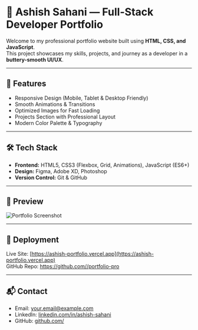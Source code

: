 # 🚀 Ashish Sahani — Full-Stack Developer Portfolio

Welcome to my professional portfolio website built using **HTML, CSS, and JavaScript**.  
This project showcases my skills, projects, and journey as a developer in a **buttery-smooth UI/UX**.

---

## 🌟 Features
- Responsive Design (Mobile, Tablet & Desktop Friendly)
- Smooth Animations & Transitions
- Optimized Images for Fast Loading
- Projects Section with Professional Layout
- Modern Color Palette & Typography

---

## 🛠️ Tech Stack
- **Frontend:** HTML5, CSS3 (Flexbox, Grid, Animations), JavaScript (ES6+)
- **Design:** Figma, Adobe XD, Photoshop
- **Version Control:** Git & GitHub

---

## 📸 Preview
![Portfolio Screenshot](assets/preview.webp)

---

## 🚀 Deployment
Live Site: [https://ashish-portfolio.vercel.app](https://ashish-portfolio.vercel.app)  
GitHub Repo: [https://github.com/<your-username>/portfolio-pro](https://github.com/<your-username>/portfolio-pro)

---

## 📬 Contact
- Email: your.email@example.com
- LinkedIn: [linkedin.com/in/ashish-sahani](https://linkedin.com/in/ashish-sahani)
- GitHub: [github.com/<jhunusahani>](https://github.com/<jhinu-sahani>)

